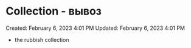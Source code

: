 # Collection - вывоз

Created: February 6, 2023 4:01 PM
Updated: February 6, 2023 4:01 PM

- the rubbish collection